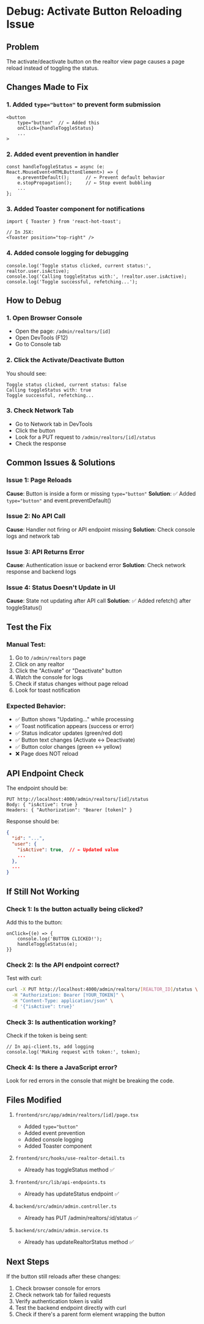 # Debug: Activate Button Reloading Issue

## Problem
The activate/deactivate button on the realtor view page causes a page reload instead of toggling the status.

## Changes Made to Fix

### 1. Added `type="button"` to prevent form submission
```tsx
<button 
    type="button"  // ← Added this
    onClick={handleToggleStatus}
    ...
>
```

### 2. Added event prevention in handler
```tsx
const handleToggleStatus = async (e: React.MouseEvent<HTMLButtonElement>) => {
    e.preventDefault();      // ← Prevent default behavior
    e.stopPropagation();     // ← Stop event bubbling
    ...
};
```

### 3. Added Toaster component for notifications
```tsx
import { Toaster } from 'react-hot-toast';

// In JSX:
<Toaster position="top-right" />
```

### 4. Added console logging for debugging
```tsx
console.log('Toggle status clicked, current status:', realtor.user.isActive);
console.log('Calling toggleStatus with:', !realtor.user.isActive);
console.log('Toggle successful, refetching...');
```

## How to Debug

### 1. Open Browser Console
- Open the page: `/admin/realtors/[id]`
- Open DevTools (F12)
- Go to Console tab

### 2. Click the Activate/Deactivate Button
You should see:
```
Toggle status clicked, current status: false
Calling toggleStatus with: true
Toggle successful, refetching...
```

### 3. Check Network Tab
- Go to Network tab in DevTools
- Click the button
- Look for a PUT request to `/admin/realtors/[id]/status`
- Check the response

## Common Issues & Solutions

### Issue 1: Page Reloads
**Cause**: Button is inside a form or missing `type="button"`
**Solution**: ✅ Added `type="button"` and event.preventDefault()

### Issue 2: No API Call
**Cause**: Handler not firing or API endpoint missing
**Solution**: Check console logs and network tab

### Issue 3: API Returns Error
**Cause**: Authentication issue or backend error
**Solution**: Check network response and backend logs

### Issue 4: Status Doesn't Update in UI
**Cause**: State not updating after API call
**Solution**: ✅ Added refetch() after toggleStatus()

## Test the Fix

### Manual Test:
1. Go to `/admin/realtors` page
2. Click on any realtor
3. Click the "Activate" or "Deactivate" button
4. Watch the console for logs
5. Check if status changes without page reload
6. Look for toast notification

### Expected Behavior:
- ✅ Button shows "Updating..." while processing
- ✅ Toast notification appears (success or error)
- ✅ Status indicator updates (green/red dot)
- ✅ Button text changes (Activate ↔ Deactivate)
- ✅ Button color changes (green ↔ yellow)
- ❌ Page does NOT reload

## API Endpoint Check

The endpoint should be:
```
PUT http://localhost:4000/admin/realtors/[id]/status
Body: { "isActive": true }
Headers: { "Authorization": "Bearer [token]" }
```

Response should be:
```json
{
  "id": "...",
  "user": {
    "isActive": true,  // ← Updated value
    ...
  },
  ...
}
```

## If Still Not Working

### Check 1: Is the button actually being clicked?
Add this to the button:
```tsx
onClick={(e) => {
    console.log('BUTTON CLICKED!');
    handleToggleStatus(e);
}}
```

### Check 2: Is the API endpoint correct?
Test with curl:
```bash
curl -X PUT http://localhost:4000/admin/realtors/[REALTOR_ID]/status \
  -H "Authorization: Bearer [YOUR_TOKEN]" \
  -H "Content-Type: application/json" \
  -d '{"isActive": true}'
```

### Check 3: Is authentication working?
Check if the token is being sent:
```tsx
// In api-client.ts, add logging
console.log('Making request with token:', token);
```

### Check 4: Is there a JavaScript error?
Look for red errors in the console that might be breaking the code.

## Files Modified

1. `frontend/src/app/admin/realtors/[id]/page.tsx`
   - Added `type="button"`
   - Added event prevention
   - Added console logging
   - Added Toaster component

2. `frontend/src/hooks/use-realtor-detail.ts`
   - Already has toggleStatus method ✅

3. `frontend/src/lib/api-endpoints.ts`
   - Already has updateStatus endpoint ✅

4. `backend/src/admin/admin.controller.ts`
   - Already has PUT /admin/realtors/:id/status ✅

5. `backend/src/admin/admin.service.ts`
   - Already has updateRealtorStatus method ✅

## Next Steps

If the button still reloads after these changes:
1. Check browser console for errors
2. Check network tab for failed requests
3. Verify authentication token is valid
4. Test the backend endpoint directly with curl
5. Check if there's a parent form element wrapping the button
